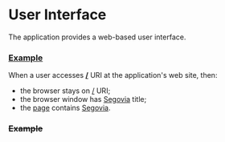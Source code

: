 # User Interface

The application provides a web-based user interface.

### [Example](- "home")

When a user accesses **[/](- "load(#TEXT)")** URI at the application's
web site, then:

* the browser stays on [/](- "?=uri") URI;
* the browser window has [Segovia](- "?=title") title;
* the [page](- "#body=text(body)") contains
  [Segovia](- "?=contains(#body, #TEXT)").

### ~~Example~~
